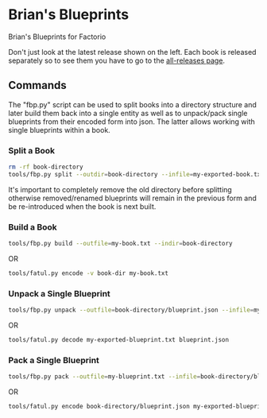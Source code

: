 # Brian's Blueprints

Brian's Blueprints for Factorio

Don't just look at the latest release shown on the left. Each book is released separately so to see them you have to go to the [all-releases page](https://github.com/bcwhite-code/brians-blueprints/releases).

## Commands

The "fbp.py" script can be used to split books into a directory structure and later build them back into a single entity as well as to unpack/pack single blueprints from their encoded form into json. The latter allows working with single blueprints within a book.

### Split a Book

```sh
rm -rf book-directory
tools/fbp.py split --outdir=book-directory --infile=my-exported-book.txt
```

It's important to completely remove the old directory before splitting otherwise removed/renamed blueprints will remain in the previous form and be re-introduced when the book is next built.

### Build a Book

```sh
tools/fbp.py build --outfile=my-book.txt --indir=book-directory
```

OR

```sh
tools/fatul.py encode -v book-dir my-book.txt
```

### Unpack a Single Blueprint

```sh
tools/fbp.py unpack --outfile=book-directory/blueprint.json --infile=my-exported-blueprint.txt
```

OR

```sh
tools/fatul.py decode my-exported-blueprint.txt blueprint.json
```

### Pack a Single Blueprint

```sh
tools/fbp.py pack --outfile=my-blueprint.txt --infile=book-directory/blueprint.json
```

OR

```sh
tools/fatul.py encode book-directory/blueprint.json my-exported-blueprint.txt
```
